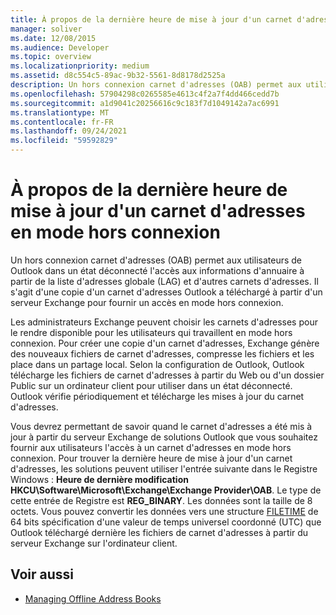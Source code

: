 ```yaml
---
title: À propos de la dernière heure de mise à jour d'un carnet d'adresses en mode hors connexion
manager: soliver
ms.date: 12/08/2015
ms.audience: Developer
ms.topic: overview
ms.localizationpriority: medium
ms.assetid: d8c554c5-89ac-9b32-5561-8d8178d2525a
description: Un hors connexion carnet d'adresses (OAB) permet aux utilisateurs de Outlook dans un état déconnecté l'accès aux informations d'annuaire à partir de la liste d'adresses globale (LAG) et d'autres carnets d'adresses.
ms.openlocfilehash: 57904298c0265585e4613c4f2a7f4dd466cedd7b
ms.sourcegitcommit: a1d9041c20256616c9c183f7d1049142a7ac6991
ms.translationtype: MT
ms.contentlocale: fr-FR
ms.lasthandoff: 09/24/2021
ms.locfileid: "59592829"
---
```

# <a name="about-the-last-update-time-of-an-offline-address-book"></a>À propos de la dernière heure de mise à jour d'un carnet d'adresses en mode hors connexion

Un hors connexion carnet d'adresses (OAB) permet aux utilisateurs de Outlook dans un état déconnecté l'accès aux informations d'annuaire à partir de la liste d'adresses globale (LAG) et d'autres carnets d'adresses. Il s'agit d'une copie d'un carnet d'adresses Outlook a téléchargé à partir d'un serveur Exchange pour fournir un accès en mode hors connexion.
  
Les administrateurs Exchange peuvent choisir les carnets d'adresses pour le rendre disponible pour les utilisateurs qui travaillent en mode hors connexion. Pour créer une copie d'un carnet d'adresses, Exchange génère des nouveaux fichiers de carnet d'adresses, compresse les fichiers et les place dans un partage local. Selon la configuration de Outlook, Outlook télécharge les fichiers de carnet d'adresses à partir du Web ou d'un dossier Public sur un ordinateur client pour utiliser dans un état déconnecté. Outlook vérifie périodiquement et télécharge les mises à jour du carnet d'adresses.
  
Vous devrez permettant de savoir quand le carnet d'adresses a été mis à jour à partir du serveur Exchange de solutions Outlook que vous souhaitez fournir aux utilisateurs l'accès à un carnet d'adresses en mode hors connexion. Pour trouver la dernière heure de mise à jour d'un carnet d'adresses, les solutions peuvent utiliser l'entrée suivante dans le Registre Windows : **Heure de dernière modification HKCU\Software\Microsoft\Exchange\Exchange Provider\OAB**. Le type de cette entrée de Registre est **REG_BINARY**. Les données sont la taille de 8 octets. Vous pouvez convertir les données vers une structure [FILETIME](https://msdn.microsoft.com/library/9baf8a0e-59e3-4fbd-9616-2ec9161520d1%28Office.15%29.aspx) de 64 bits spécification d'une valeur de temps universel coordonné (UTC) que Outlook téléchargé dernière les fichiers de carnet d'adresses à partir du serveur Exchange sur l'ordinateur client. 
  
## <a name="see-also"></a>Voir aussi

- [Managing Offline Address Books](https://msdn.microsoft.com/library/b7f26eca-b93b-4834-ba50-11febdefbb18.aspx)

